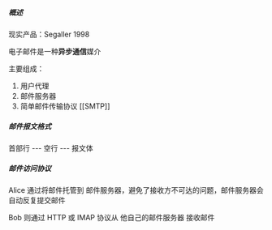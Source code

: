 ##### 概述
现实产品：Segaller 1998

电子邮件是一种**异步通信**媒介

主要组成：
1. 用户代理
2. 邮件服务器
3. 简单邮件传输协议 [[SMTP]]

##### 邮件报文格式
首部行 --- 空行 --- 报文体

##### 邮件访问协议

Alice 通过将邮件托管到 邮件服务器，避免了接收方不可达的问题，邮件服务器会自动反复提交邮件

Bob 则通过 HTTP 或 IMAP 协议从 他自己的邮件服务器 接收邮件